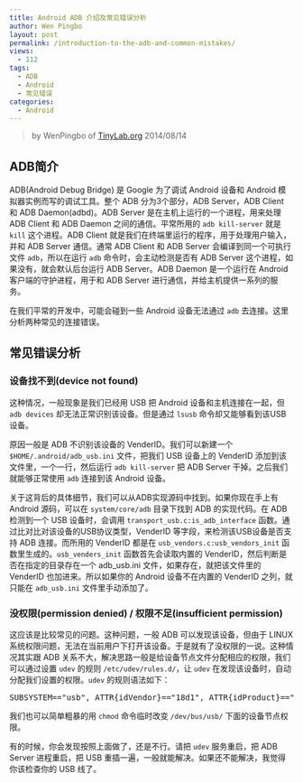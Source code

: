 ```yaml
---
title: Android ADB 介绍及常见错误分析
author: Wen Pingbo
layout: post
permalink: /introduction-to-the-adb-and-common-mistakes/
views:
  - 112
tags:
  - ADB
  - Android
  - 常见错误
categories:
  - Android
---
```


> by WenPingbo of [TinyLab.org][1]
> 2014/08/14


## ADB简介

ADB(Android Debug Bridge) 是 Google 为了调试 Android 设备和 Android 模拟器实例而写的调试工具。整个 ADB 分为3个部分，ADB Server，ADB Client 和 ADB Daemon(adbd)。ADB Server 是在主机上运行的一个进程，用来处理 ADB Client 和 ADB Daemon 之间的通信。平常所用的 `adb kill-server` 就是 `kill` 这个进程。ADB Client 就是我们在终端里运行的程序，用于处理用户输入，并和 ADB Server 通信。通常 ADB Client 和 ADB Server 会编译到同一个可执行文件 `adb`，所以在运行 `adb` 命令时，会主动检测是否有 ADB Server 这个进程，如果没有，就会默认后台运行 ADB Server。ADB Daemon 是一个运行在 Android 客户端的守护进程，用于和 ADB Server 进行通信，并给主机提供一系列的服务。

在我们平常的开发中，可能会碰到一些 Android 设备无法通过 `adb` 去连接。这里分析两种常见的连接错误。

## 常见错误分析

### 设备找不到(device not found)

这种情况，一般现象是我们已经用 USB 把 Android 设备和主机连接在一起，但 `adb devices` 却无法正常识别该设备。但是通过 `lsusb` 命令却又能够看到该USB设备。

原因一般是 ADB 不识别该设备的 VenderID。我们可以新建一个 `$HOME/.android/adb_usb.ini` 文件，把我们 USB 设备上的 VenderID 添加到该文件里，一个一行，然后运行 `adb kill-server` 把 ADB Server 干掉。之后我们就能够正常使用 `adb` 连接到该 Android 设备。

关于这背后的具体细节，我们可以从ADB实现源码中找到。如果你现在手上有 Android 源码，可以在 `system/core/adb` 目录下找到 ADB 的实现代码。在 ADB 检测到一个 USB 设备时，会调用 `transport_usb.c:is_adb_interface` 函数。通过比对比对该设备的USB协议类型，VenderID 等字段，来检测该USB设备是否支持 ADB 连接。而所用的 VenderID 都是在 `usb_vendors.c:usb_vendors_init` 函数里生成的。`usb_venders_init` 函数首先会读取内置的 VenderID，然后判断是否在指定的目录存在一个 adb_usb.ini 文件，如果存在，就把该文件里的 VenderID 也加进来。所以如果你的 Android 设备不在内置的 VenderID 之列，就只能在 `adb_usb.ini` 文件里手动添加了。

### 没权限(permission denied) / 权限不足(insufficient permission)

这应该是比较常见的问题。这种问题，一般 ADB 可以发现该设备，但由于 LINUX 系统权限问题，无法在当前用户下打开该设备。于是就有了没权限的一说。这种情况其实跟 ADB 关系不大，解决思路一般是给设备节点文件分配相应的权限，我们可以通过设置 `udev` 的规则 `/etc/udev/rules.d/`，让 `udev` 在发现该设备时，自动分配我们设置的权限。`udev` 的规则语法如下：

<pre>SUBSYSTEM=="usb", ATTR{idVendor}=="18d1", ATTR{idProduct}=="4e12", MODE="0600", OWNER="username"
</pre>

我们也可以简单粗暴的用 `chmod` 命令临时改变 `/dev/bus/usb/` 下面的设备节点权限。

有的时候，你会发现按照上面做了，还是不行。请把 `udev` 服务重启，把 ADB Server 进程重启，把 USB 重插一遍，一般就能解决。如果还不能解决，我觉得你该检查你的 USB 线了。





 [1]: http://tinylab.org
